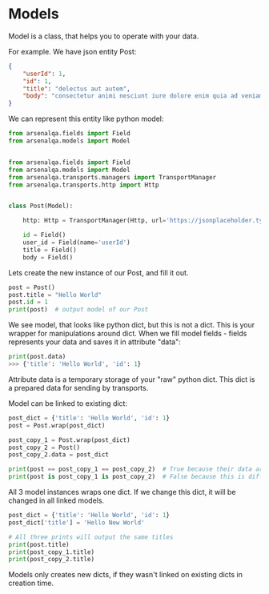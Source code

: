 Models
=======

Model is a class, that helps you to operate with your data.

For example. We have json entity Post:

``` json
{
    "userId": 1,
    "id": 1,
    "title": "delectus aut autem",
    "body": "consectetur animi nesciunt iure dolore enim quia ad veniam autem ut quam"
}
```
We can represent this entity like python model:


``` python
from arsenalqa.fields import Field
from arsenalqa.models import Model


from arsenalqa.fields import Field
from arsenalqa.models import Model
from arsenalqa.transports.managers import TransportManager
from arsenalqa.transports.http import Http


class Post(Model):

    http: Http = TransportManager(Http, url='https://jsonplaceholder.typicode.com/posts/{id}')

    id = Field()
    user_id = Field(name='userId')
    title = Field()
    body = Field()
```

Lets create the new instance of our Post, and fill it out.

``` python
post = Post()
post.title = "Hello World"
post.id = 1
print(post)  # output model of our Post
```
We see model, that looks like python dict, but this is not a dict. This is your wrapper for manipulations around dict.
When we fill model fields - fields represents your data and saves it in attribute "data":

``` python
print(post.data)
>>> {'title': 'Hello World', 'id': 1}
```
Attribute data is a temporary storage of your "raw" python dict. This dict is a prepared data for sending by transports.

Model can be linked to existing dict:

``` python
post_dict = {'title': 'Hello World', 'id': 1}
post = Post.wrap(post_dict)

post_copy_1 = Post.wrap(post_dict)
post_copy_2 = Post()
post_copy_2.data = post_dict

print(post == post_copy_1 == post_copy_2)  # True because their data are equals
print(post is post_copy_1 is post_copy_2)  # False because this is different instances
```
All 3 model instances wraps one dict. If we change this dict, it will be changed in all linked models.

``` python
post_dict = {'title': 'Hello World', 'id': 1}
post_dict['title'] = 'Hello New World'

# All three prints will output the same titles
print(post.title)
print(post_copy_1.title)
print(post_copy_2.title)
```
Models only creates new dicts, if they wasn't linked on existing dicts in creation time.